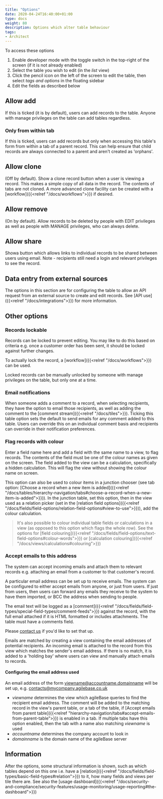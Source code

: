 ```yaml
---
title: "Options"
date: 2020-04-24T16:40:00+01:00
type: docs
weight: 80
description: Options which alter table behaviour
tags:
- Architect
---
```

To access these options
1. Enable developer mode with the toggle switch in the top-right of the screen (if it is not already enabled)
2. Select the table you wish to edit (in the _list_ view)
3. Click the pencil icon on the left of the screen to edit the table, then select _tags and options_ in the floating sidebar
4. Edit the fields as described below

## Allow add
If this is ticked (it is by default), users can add records to the table. Anyone with manage privileges on the table can add tables regardless.

### Only from within tab
If this is ticked, users can add records but only when accessing this table's form from within a tab of a parent record. This can help ensure that child records are always connected to a parent and aren't created as 'orphans'.

## Allow clone
(Off by default). Show a clone record button when a user is viewing a record. This makes a simple copy of all data in the record. The contents of tabs are not cloned. A more advanced clone facility can be created with a [workflow]({{<relref "/docs/workflows">}}) if desired.

## Allow remove
(On by default). Allow records to be deleted by people with EDIT privileges as well as people with MANAGE privileges, who can always delete.

## Allow share
Showa button which allows links to individual records to be shared between users using email. Note - recipients still need a login and relevant privileges to see the record.

## Data entry from external sources
The options in this section are for configuring the table to allow an API request from an external source to create and edit records. See [API use]({{<relref "/docs/integrations">}}) for more information.

## Other options
### Records lockable
Records can be locked to prevent editing. You may like to do this based on criteria e.g. once a customer order has been sent, it should be locked against further changes.

To actually lock the record, a [workflow]({{<relref "/docs/workflows">}}) can be used.

Locked records can be manually unlocked by someone with manage privileges on the table, but only one at a time.

### Email notifications
When someone adds a comment to a record, when selecting recipients, they have the option to email those recipients, as well as adding the comment to the [comment stream]({{<relref "/docs/tiles">}}). Ticking this table option sets the default to send emails for any comment added to this table. Users can override this on an individual comment basis and recipients can override in their notification preferences.

### Flag records with colour
Enter a field name here and add a field with the same name to a view, to flag records. The contents of the field must be one of the colour names as given on the screen. The field added to the view can be a calculation, specifically a hidden calculation. This will flag the view without showing the colour name on screen.

This option can also be used to colour items in a junction chooser (see tab option: [Choose a record when a new item is added]({{<relref "/docs/tables/hierarchy-navigation/tabs#choose-a-record-when-a-new-item-is-added">}})). In the junction table, set this option, then in the view used as a relation picker (set in the [relation field options]({{<relref "/docs/fields/field-options/relation-field-options#view-to-use">}})), add the colour calculation.

> It's also possible to colour individual table fields or calculations in a view (as opposed to this option which flags the whole row). See the options for [field colouring]({{<relref "/docs/fields/field-options/text-field-options#colour-words">}}) or [calculation colouring]({{<relref "/docs/views/calculations#colouring">}})

### Accept emails to this address
The system can accept incoming emails and attach them to relevant records e.g. attaching an email from a customer to that customer's record.

A particular email address can be set up to receive emails. The system can be configured to either accept emails from anyone, or just from users. If just from users, then users can forward any emails they receive to the system to have them imported, or BCC the address when sending to people.

The email text will be logged as a [comment]({{<relref "/docs/fields/field-types/special-field-types/comment-feeds">}}) against the record, with the full email attached if it is HTML formatted or includes attachments. The table must have a comments field.

Please [contact us](https://agilechilli.com/contact-us/) if you'd like to set that up.

Emails are matched by creating a view containing the email addresses of potential recipients. An incoming email is attached to the record from this view which matches the sender's email address. If there is no match, it is added to a 'holding bay' where users can view and manually attach emails to records.

#### Configuring the email address used
An email address of the form viewname@accountname.domainname will be set up, e.g. contacts@mycompany.agilebase.co.uk
* *viewname* determines the view which agileBase queries to find the recipient email address. The comment will be added to the matching record in the view's parent table, or a tab of the table, if [Accept emails from parent table]({{<relref "hierarchy-navigation/tabs#accept-emails-from-parent-table">}}) is enabled in a tab. If multiple tabs have this option enabled, then the tab with a name also matching *viewname* is used
* *accountname* determines the company account to look in
* *domainname* is the domain name of the agileBase server

## Information
After the options, some structural information is shown, such as which tables depend on this one i.e. have a [relation]({{<relref "/docs/fields/field-types/basic-field-types#relation">}}) to it, how many fields and views per tile there are. See also the [usage dashboard]({{<relref "/docs/security-and-compliance/security-features/usage-monitoring/usage-reporting#the-dashboard">}})


